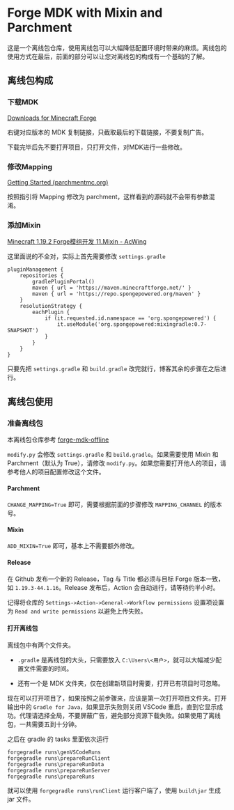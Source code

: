# Forge MDK with Mixin and Parchment

这是一个离线包仓库，使用离线包可以大幅降低配置环境时带来的麻烦。离线包的使用方式在最后，前面的部分可以让您对离线包的构成有一个基础的了解。

## 离线包构成

### 下载MDK

[Downloads for Minecraft Forge](https://files.minecraftforge.net/net/minecraftforge/forge/)

右键对应版本的 MDK 复制链接，只截取最后的下载链接，不要复制广告。

下载完毕后先不要打开项目，只打开文件，对MDK进行一些修改。

### 修改Mapping

[Getting Started (parchmentmc.org)](https://parchmentmc.org/docs/getting-started.html)

按照指引将 Mapping 修改为 parchment，这样看到的源码就不会带有参数混淆。

### 添加Mixin

[Minecraft 1.19.2 Forge模组开发 11.Mixin - AcWing](https://www.acwing.com/blog/content/30389/)

这里面说的不全对，实际上首先需要修改 `settings.gradle`

```
pluginManagement {
    repositories {
        gradlePluginPortal()
        maven { url = 'https://maven.minecraftforge.net/' }
        maven { url = 'https://repo.spongepowered.org/maven' }
    }
    resolutionStrategy {
        eachPlugin {
            if (it.requested.id.namespace == 'org.spongepowered') {
                it.useModule('org.spongepowered:mixingradle:0.7-SNAPSHOT')
            }
        }
    }
}
```

只要先把 `settings.gradle` 和 `build.gradle` 改完就行，博客其余的步骤在之后进行。

## 离线包使用

### 准备离线包

本离线包仓库参考 [forge-mdk-offline](https://github.com/mouse0w0/forge-mdk-offline)

`modify.py` 会修改 `settings.gradle` 和 `build.gradle`。如果需要使用 Mixin 和 Parchment（默认为 True），请修改 `modify.py`。如果您需要打开他人的项目，请参考他人的项目配置修改这个文件。

#### Parchment

`CHANGE_MAPPING=True` 即可，需要根据前面的步骤修改 `MAPPING_CHANNEL` 的版本号。

#### Mixin

`ADD_MIXIN=True` 即可，基本上不需要额外修改。

#### Release

在 Github 发布一个新的 Release，Tag 与 Title 都必须与目标 Forge 版本一致，如 `1.19.3-44.1.16`。Release 发布后，Action 会自动进行，请等待约半小时。

记得将仓库的 `Settings->Action->General->Workflow permissions` 设置项设置为 `Read and write permissions` 以避免上传失败。

#### 打开离线包

离线包中有两个文件夹。

- `.gradle` 是离线包的大头，只需要放入 `C:\Users\<用户>`，就可以大幅减少配置文件需要的时间。

- 还有一个是 MDK 文件夹，仅在创建新项目时需要，打开已有项目时可忽略。

现在可以打开项目了，如果按照之前步骤来，应该是第一次打开项目文件夹。打开输出中的 `Gradle for Java`，如果显示失败则关闭 VSCode 重启，直到它显示成功。代理请选择全局，不要屏蔽广告，避免部分资源下载失败。如果使用了离线包，一共需要五到十分钟。

之后在 gradle 的 tasks 里面依次运行

```
forgegradle runs\genVSCodeRuns
forgegradle runs\prepareRunClient
forgegradle runs\prepareRunData
forgegradle runs\prepareRunServer
forgegradle runs\prepareRuns
```

就可以使用 `forgegradle runs\runClient` 运行客户端了，使用 `build\jar` 生成 jar 文件。
